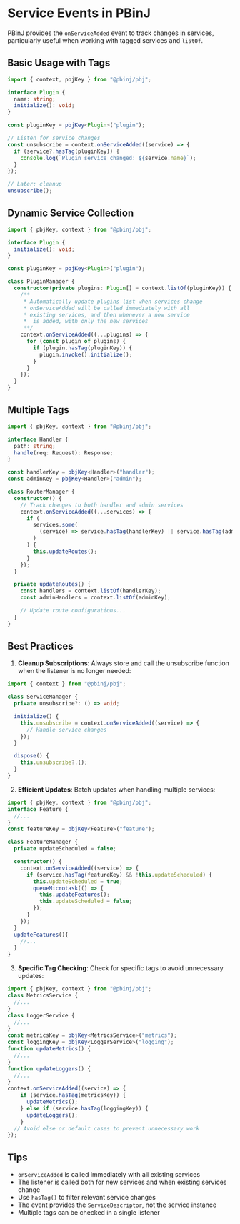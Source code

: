 # Service Events in PBinJ

PBinJ provides the `onServiceAdded` event to track changes in services, particularly useful when working with tagged services and `listOf`.

## Basic Usage with Tags

```typescript
import { context, pbjKey } from "@pbinj/pbj";

interface Plugin {
  name: string;
  initialize(): void;
}

const pluginKey = pbjKey<Plugin>("plugin");

// Listen for service changes
const unsubscribe = context.onServiceAdded((service) => {
  if (service?.hasTag(pluginKey)) {
    console.log(`Plugin service changed: ${service.name}`);
  }
});

// Later: cleanup
unsubscribe();
```

## Dynamic Service Collection

```typescript
import { pbjKey, context } from "@pbinj/pbj";

interface Plugin {
  initialize(): void;
}

const pluginKey = pbjKey<Plugin>("plugin");

class PluginManager {
  constructor(private plugins: Plugin[] = context.listOf(pluginKey)) {
    /**
     * Automatically update plugins list when services change
     * onServiceAdded will be called immediately with all
     * existing services, and then whenever a new service
     *  is added, with only the new services
     **/
    context.onServiceAdded((...plugins) => {
      for (const plugin of plugins) {
        if (plugin.hasTag(pluginKey)) {
          plugin.invoke().initialize();
        }
      }
    });
  }
}
```

## Multiple Tags

```typescript
import { pbjKey, context } from "@pbinj/pbj";

interface Handler {
  path: string;
  handle(req: Request): Response;
}

const handlerKey = pbjKey<Handler>("handler");
const adminKey = pbjKey<Handler>("admin");

class RouterManager {
  constructor() {
    // Track changes to both handler and admin services
    context.onServiceAdded((...services) => {
      if (
        services.some(
          (service) => service.hasTag(handlerKey) || service.hasTag(adminKey)
        )
      ) {
        this.updateRoutes();
      }
    });
  }

  private updateRoutes() {
    const handlers = context.listOf(handlerKey);
    const adminHandlers = context.listOf(adminKey);

    // Update route configurations...
  }
}
```

## Best Practices

1. **Cleanup Subscriptions**: Always store and call the unsubscribe function when the listener is no longer needed:

```typescript
import { context } from "@pbinj/pbj";

class ServiceManager {
  private unsubscribe?: () => void;

  initialize() {
    this.unsubscribe = context.onServiceAdded((service) => {
      // Handle service changes
    });
  }

  dispose() {
    this.unsubscribe?.();
  }
}
```

2. **Efficient Updates**: Batch updates when handling multiple services:

```typescript
import { pbjKey, context } from "@pbinj/pbj";
interface Feature {
  //...
}
const featureKey = pbjKey<Feature>("feature");

class FeatureManager {
  private updateScheduled = false;

  constructor() {
    context.onServiceAdded((service) => {
      if (service.hasTag(featureKey) && !this.updateScheduled) {
        this.updateScheduled = true;
        queueMicrotask(() => {
          this.updateFeatures();
          this.updateScheduled = false;
        });
      }
    });
  }
  updateFeatures(){
    //...
  }
}
```

3. **Specific Tag Checking**: Check for specific tags to avoid unnecessary updates:

```typescript
import { pbjKey, context } from "@pbinj/pbj";
class MetricsService {
  //...
}
class LoggerService {
  //...
}
const metricsKey = pbjKey<MetricsService>("metrics");
const loggingKey = pbjKey<LoggerService>("logging");
function updateMetrics() {
  //...
}
function updateLoggers() {
  //...
}
context.onServiceAdded((service) => {
    if (service.hasTag(metricsKey)) {
      updateMetrics();
    } else if (service.hasTag(loggingKey)) {
      updateLoggers();
    }
  // Avoid else or default cases to prevent unnecessary work
});
```

## Tips

- `onServiceAdded` is called immediately with all existing services
- The listener is called both for new services and when existing services change
- Use `hasTag()` to filter relevant service changes
- The event provides the `ServiceDescriptor`, not the service instance
- Multiple tags can be checked in a single listener